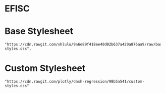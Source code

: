 # EFISC
# Base Stylesheet
    "https://cdn.rawgit.com/xhlulu/9a6e89f418ee40d02b637a429a876aa9/raw/base-styles.css",
# Custom Stylesheet
    "https://cdn.rawgit.com/plotly/dash-regression/98b5a541/custom-styles.css"
